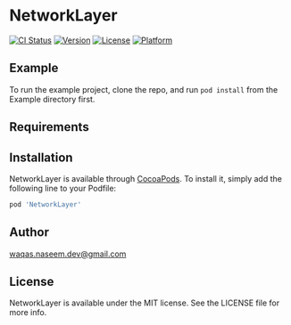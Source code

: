 # NetworkLayer

[![CI Status](https://img.shields.io/travis/developer.muzammal@gmail.com/NetworkLayer.svg?style=flat)](https://travis-ci.org/developer.muzammal@gmail.com/NetworkLayer)
[![Version](https://img.shields.io/cocoapods/v/NetworkLayer.svg?style=flat)](https://cocoapods.org/pods/NetworkLayer)
[![License](https://img.shields.io/cocoapods/l/NetworkLayer.svg?style=flat)](https://cocoapods.org/pods/NetworkLayer)
[![Platform](https://img.shields.io/cocoapods/p/NetworkLayer.svg?style=flat)](https://cocoapods.org/pods/NetworkLayer)

## Example

To run the example project, clone the repo, and run `pod install` from the Example directory first.

## Requirements

## Installation

NetworkLayer is available through [CocoaPods](https://cocoapods.org). To install
it, simply add the following line to your Podfile:

```ruby
pod 'NetworkLayer'
```

## Author

waqas.naseem.dev@gmail.com

## License

NetworkLayer is available under the MIT license. See the LICENSE file for more info.
